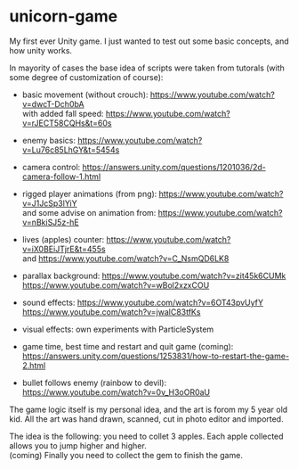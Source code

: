 # unicorn-game
My first ever Unity game.
I just wanted to test out some basic concepts, and how unity works.

In mayority of cases the base idea of scripts were taken from tutorals (with some degree of customization of course):

 - basic movement (without crouch): 
 https://www.youtube.com/watch?v=dwcT-Dch0bA <br>
   with added fall speed:
 https://www.youtube.com/watch?v=rJECT58CQHs&t=60s
   
  - enemy basics:
 https://www.youtube.com/watch?v=Lu76c85LhGY&t=5454s
 
 - camera control:
 https://answers.unity.com/questions/1201036/2d-camera-follow-1.html
 
 - rigged player animations (from png):
 https://www.youtube.com/watch?v=J1JcSp3lYiY <br>
   and some advise on animation from:
 https://www.youtube.com/watch?v=nBkiSJ5z-hE
 
 - lives (apples) counter:
 https://www.youtube.com/watch?v=iX0BEiJTjrE&t=455s <br>
 and
 https://www.youtube.com/watch?v=C_NsmQD6LK8
 
 - parallax background:
 https://www.youtube.com/watch?v=zit45k6CUMk
 https://www.youtube.com/watch?v=wBol2xzxCOU
 
 - sound effects:
 https://www.youtube.com/watch?v=6OT43pvUyfY <br>
 https://www.youtube.com/watch?v=jwalC83tfKs
 
 - visual effects:
  own experiments with ParticleSystem
 
 - game time, best time and restart and quit game (coming):
 https://answers.unity.com/questions/1253831/how-to-restart-the-game-2.html
 
 - bullet follows enemy (rainbow to devil):
 https://www.youtube.com/watch?v=0v_H3oOR0aU
 
The game logic itself is my personal idea, and the art is forom my 5 year old kid.
All the art was hand drawn, scanned, cut in photo editor and imported.

The idea is the following: you need to collet 3 apples. Each apple collected allows you to jump higher and higher.\
(coming) Finally you need to collect the gem to finish the game.
